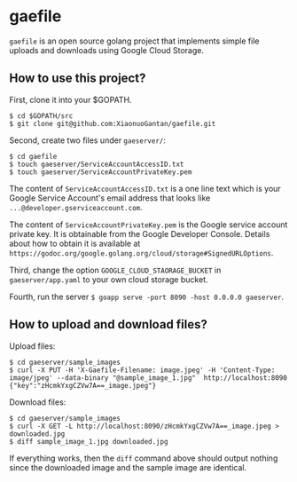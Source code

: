 # gaefile
`gaefile` is an open source golang project that implements simple file uploads and downloads using Google Cloud Storage.

## How to use this project?

First, clone it into your $GOPATH.

```
$ cd $GOPATH/src
$ git clone git@github.com:XiaonuoGantan/gaefile.git
```

Second, create two files under `gaeserver/`:

```
$ cd gaefile
$ touch gaeserver/ServiceAccountAccessID.txt
$ touch gaeserver/ServiceAccountPrivateKey.pem
```

The content of `ServiceAccountAccessID.txt` is a one line text which is your Google Service Account's email address that looks like `...@developer.gserviceaccount.com`.

The content of `ServiceAccountPrivateKey.pem` is the Google service account private key. It is obtainable from the Google Developer Console. Details about how to obtain it is available at `https://godoc.org/google.golang.org/cloud/storage#SignedURLOptions`.

Third, change the option `GOOGLE_CLOUD_STAORAGE_BUCKET` in `gaeserver/app.yaml` to your own cloud storage bucket.

Fourth, run the server `$ goapp serve -port 8090 -host 0.0.0.0 gaeserver`.

## How to upload and download files?

Upload files:

```
$ cd gaeserver/sample_images
$ curl -X PUT -H 'X-Gaefile-Filename: image.jpeg' -H 'Content-Type: image/jpeg' --data-binary "@sample_image_1.jpg"  http://localhost:8090
{"key":"zHcmkYxgCZVw7A==_image.jpeg"}
```

Download files:

```
$ cd gaeserver/sample_images
$ curl -X GET -L http://localhost:8090/zHcmkYxgCZVw7A==_image.jpeg > downloaded.jpg
$ diff sample_image_1.jpg downloaded.jpg
```

If everything works, then the `diff` command above should output nothing since the downloaded image and the sample image are identical.
